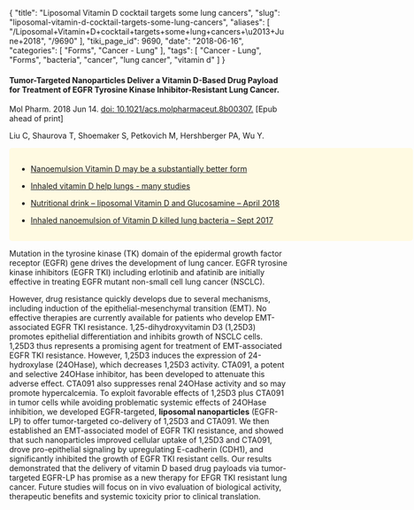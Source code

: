 {
    "title": "Liposomal Vitamin D cocktail targets some lung cancers",
    "slug": "liposomal-vitamin-d-cocktail-targets-some-lung-cancers",
    "aliases": [
        "/Liposomal+Vitamin+D+cocktail+targets+some+lung+cancers+\u2013+June+2018",
        "/9690"
    ],
    "tiki_page_id": 9690,
    "date": "2018-06-16",
    "categories": [
        "Forms",
        "Cancer - Lung"
    ],
    "tags": [
        "Cancer - Lung",
        "Forms",
        "bacteria",
        "cancer",
        "lung cancer",
        "vitamin d"
    ]
}


#### Tumor-Targeted Nanoparticles Deliver a Vitamin D-Based Drug Payload for Treatment of EGFR Tyrosine Kinase Inhibitor-Resistant Lung Cancer.

Mol Pharm. 2018 Jun 14. [doi: 10.1021/acs.molpharmaceut.8b00307.](https://doi.org/10.1021/acs.molpharmaceut.8b00307.) <span>[Epub ahead of print]</span>

Liu C, Shaurova T, Shoemaker S, Petkovich M, Hershberger PA, Wu Y.

<div class="border" style="background-color:#FFFAE2;padding:15px;margin:10px 0;border-radius:5px;width:700px">

* [Nanoemulsion Vitamin D may be a substantially better form](/posts/nanoemulsion-vitamin-d-may-be-a-substantially-better-form)

* [Inhaled vitamin D help lungs - many studies](/posts/inhaled-vitamin-d-help-lungs-many-studies)

* [Nutritional drink – liposomal Vitamin D and Glucosamine – April 2018](/posts/nutritional-drink-liposomal-vitamin-d-and-glucosamine)

* [Inhaled nanoemulsion of Vitamin D killed lung bacteria – Sept 2017](/posts/inhaled-nanoemulsion-of-vitamin-d-killed-lung-bacteria)

</div>

Mutation in the tyrosine kinase (TK) domain of the epidermal growth factor receptor (EGFR) gene drives the development of lung cancer. EGFR tyrosine kinase inhibitors (EGFR TKI) including erlotinib and afatinib are initially effective in treating EGFR mutant non-small cell lung cancer (NSCLC). 

However, drug resistance quickly develops due to several mechanisms, including induction of the epithelial-mesenchymal transition (EMT). No effective therapies are currently available for patients who develop EMT-associated EGFR TKI resistance. 1,25-dihydroxyvitamin D3 (1,25D3) promotes epithelial differentiation and inhibits growth of NSCLC cells. 1,25D3 thus represents a promising agent for treatment of EMT-associated EGFR TKI resistance. However, 1,25D3 induces the expression of 24-hydroxylase (24OHase), which decreases 1,25D3 activity. CTA091, a potent and selective 24OHase inhibitor, has been developed to attenuate this adverse effect. CTA091 also suppresses renal 24OHase activity and so may promote hypercalcemia. To exploit favorable effects of 1,25D3 plus CTA091 in tumor cells while avoiding problematic systemic effects of 24OHase inhibition, we developed EGFR-targeted,  **liposomal nanoparticles**  (EGFR-LP) to offer tumor-targeted co-delivery of 1,25D3 and CTA091. We then established an EMT-associated model of EGFR TKI resistance, and showed that such nanoparticles improved cellular uptake of 1,25D3 and CTA091, drove pro-epithelial signaling by upregulating E-cadherin (CDH1), and significantly inhibited the growth of EGFR TKI resistant cells. Our results demonstrated that the delivery of vitamin D based drug payloads via tumor-targeted EGFR-LP has promise as a new therapy for EFGR TKI resistant lung cancer. Future studies will focus on in vivo evaluation of biological activity, therapeutic benefits and systemic toxicity prior to clinical translation.
